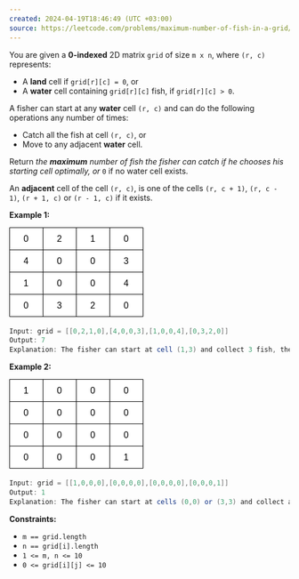 ```yaml
---
created: 2024-04-19T18:46:49 (UTC +03:00)
source: https://leetcode.com/problems/maximum-number-of-fish-in-a-grid/
---
```

You are given a **0-indexed** 2D matrix `grid` of size `m x n`, where `(r, c)` represents:

-   A **land** cell if `grid[r][c] = 0`, or
-   A **water** cell containing `grid[r][c]` fish, if `grid[r][c] > 0`.

A fisher can start at any **water** cell `(r, c)` and can do the following operations any number of times:

-   Catch all the fish at cell `(r, c)`, or
-   Move to any adjacent **water** cell.

Return _the **maximum** number of fish the fisher can catch if he chooses his starting cell optimally, or_ `0` if no water cell exists.

An **adjacent** cell of the cell `(r, c)`, is one of the cells `(r, c + 1)`, `(r, c - 1)`, `(r + 1, c)` or `(r - 1, c)` if it exists.


**Example 1:**

![img.png](img.png)

``` Java
Input: grid = [[0,2,1,0],[4,0,0,3],[1,0,0,4],[0,3,2,0]]
Output: 7
Explanation: The fisher can start at cell (1,3) and collect 3 fish, then move to cell (2,3) and collect 4 fish.
```


**Example 2:**

![img_1.png](img_1.png)

``` Java
Input: grid = [[1,0,0,0],[0,0,0,0],[0,0,0,0],[0,0,0,1]]
Output: 1
Explanation: The fisher can start at cells (0,0) or (3,3) and collect a single fish. 
```


**Constraints:**

-   `m == grid.length`
-   `n == grid[i].length`
-   `1 <= m, n <= 10`
-   `0 <= grid[i][j] <= 10`
